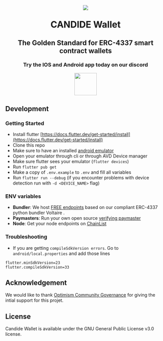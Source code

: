 <!-- logo -->
<p align="center">
  <img src="https://github.com/candidelabs/candide-mobile-app/assets/7014833/94823afb-da40-4026-81b9-d467c704a225">
</p>

<h1 align='center' style='margin: 1em;'> <b>CANDIDE Wallet</b> </h1>
<h2 align='center' style='margin: 1em;'> <b>The Golden Standard for ERC-4337 smart contract wallets </b> </h2>
<h3 align='center' style='margin: 1em;'> <b>Try the IOS and Android app today on our discord </b> </h3>


<p align="center">
  <a href="https://discord.gg/NM5HakA9nC">
    <img width="70" height="70"src="https://assets-global.website-files.com/6257adef93867e50d84d30e2/636e0a69f118df70ad7828d4_icon_clyde_blurple_RGB.svg">
  </a>
</p>

## Development
### Getting Started

- Install flutter
  [https://docs.flutter.dev/get-started/install](https://docs.flutter.dev/get-started/install)
- Clone this repo
- Make sure to have an installed [android emulator](https://developer.android.com/studio/run/managing-avds)
- Open your emulator through cli or through AVD Device manager
- Make sure flutter sees your emulator (`flutter devices`)
- Run `flutter pub get`
- Make a copy of `.env.example` to `.env` and fill all variables
- Run `flutter run --debug` (if you encounter problems with device detection run with `-d <DEVICE_NAME>` flag)

### ENV variables

- **Bundler**: We host [FREE endpoints](https://docs.candidewallet.com/bundler/rpc-endpoints) based on our compliant ERC-4337 python bundler Voltaire . 
- **Paymasters**: Run your own open source [verifying paymaster](https://github.com/candidelabs/Candide-Paymaster-RPC)
- **Node**: Get your node endpoints on [ChainList](https://chainlist.org/)

### Troubleshooting
- If you are getting `compileSdkVersion errors`. Go to `android/local.properties` and add those lines
```
flutter.minSdkVersion=23
flutter.compileSdkVersion=33
```

## Acknowledgement

We would like to thank [Optimism Community Governance](https://community.optimism.io/docs/governance) for giving the intial support for this projet.

## License
Candide Wallet is available under the GNU General Public License v3.0 license. 
